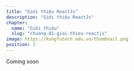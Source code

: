 ```yaml
---
title: "Giới thiệu ReactJs"
description: "Giới thiệu ReactJs"
chapter:
  name: "Giới thiệu"
  slug: "chuong-01-gioi-thieu-reactjs"
image: https://kungfutech.edu.vn/thumbnail.png
position: 1
---
```


Coming soon
